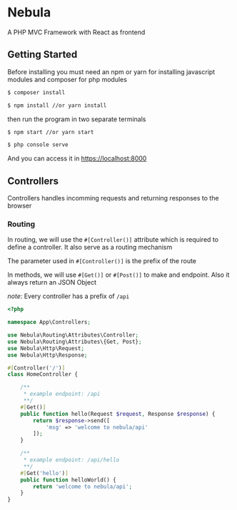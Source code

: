 # <a name="nebula"></a> Nebula
A PHP MVC Framework with React as frontend

## <a name="getting-started"></a> Getting Started

Before installing you must need an npm or yarn for installing 
javascript modules and composer for php modules

```bash 
$ composer install
```  
```bash
$ npm install //or yarn install
```

then run the program in two separate terminals

```bash
$ npm start //or yarn start
```

```bash
$ php console serve
```

And you can access it in <https://localhost:8000>

## <a name="controllers"></a> Controllers
Controllers handles incomming requests and returning responses to the browser

### <a name="routing"></a> Routing

In routing, we will use the `#[Controller()]` attribute which is required to define a controller. It also serve as a routing mechanism

The parameter used in `#[Controller()]` is the prefix of the route

In methods, we will use `#[Get()]` or `#[Post()]` to make and endpoint. Also it always return an JSON Object

*note*: Every controller has a prefix of `/api`

```php
<?php

namespace App\Controllers;

use Nebula\Routing\Attributes\Controller;
use Nebula\Routing\Attributes\{Get, Post};
use Nebula\Http\Request;
use Nebula\Http\Response;

#[Controller('/')]
class HomeController {

    /**
     * example endpoint: /api
     **/
    #[Get()]
    public function hello(Request $request, Response $response) {
        return $response->send([
            'msg' => 'welcome to nebula/api'
        ]);
    }

    /**
     * example endpoint: /api/hello
     **/
    #[Get('hello')]
    public function helloWorld() {
        return 'welcome to nebula/api';
    }
}

```
